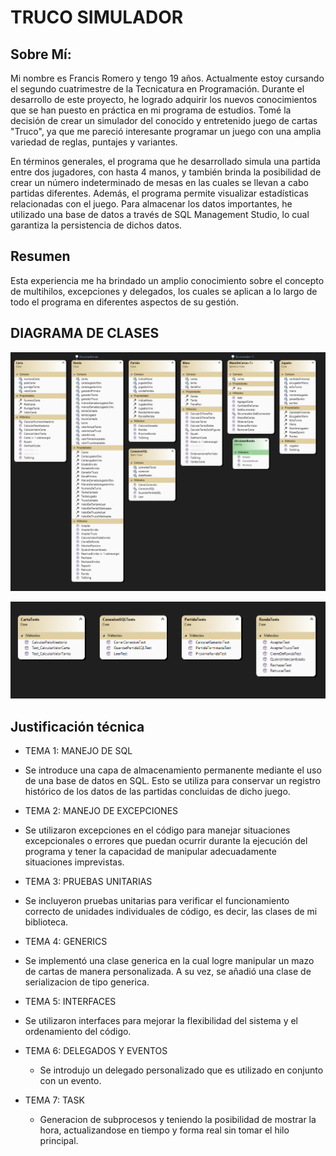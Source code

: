 # TRUCO SIMULADOR

## Sobre Mí:

Mi nombre es Francis Romero y tengo 19 años. Actualmente estoy cursando el segundo cuatrimestre de la Tecnicatura en Programación. Durante el desarrollo de este proyecto, he logrado adquirir los nuevos conocimientos que se han puesto en práctica en mi programa de estudios. Tomé la decisión de crear un simulador del conocido y entretenido juego de cartas "Truco", ya que me pareció interesante programar un juego con una amplia variedad de reglas, puntajes y variantes.

En términos generales, el programa que he desarrollado simula una partida entre dos jugadores, con hasta 4 manos, y también brinda la posibilidad de crear un número indeterminado de mesas en las cuales se llevan a cabo partidas diferentes. Además, el programa permite visualizar estadísticas relacionadas con el juego. Para almacenar los datos importantes, he utilizado una base de datos a través de SQL Management Studio, lo cual garantiza la persistencia de dichos datos.

## Resumen

Esta experiencia me ha brindado un amplio conocimiento sobre el concepto de multihilos, excepciones y delegados, los cuales se aplican a lo largo de todo el programa en diferentes aspectos de su gestión.

## DIAGRAMA DE CLASES
![Diagrama de Clases](./DiagramaDeClasesBiblioteca.png)

![Diagrama de Clases](./DiagramaDeClasesTesteos.png)

## Justificación técnica

-  TEMA 1: MANEJO DE SQL
  -  Se introduce una capa de almacenamiento permanente mediante el uso de una base de datos en SQL. Esto se utiliza para conservar un registro histórico de los datos de las partidas concluidas de dicho juego.

-  TEMA 2: MANEJO DE EXCEPCIONES
  -  Se utilizaron excepciones en el código para manejar situaciones excepcionales o errores que puedan ocurrir durante la ejecución del programa y tener la capacidad de manipular adecuadamente situaciones imprevistas.

-  TEMA 3: PRUEBAS UNITARIAS
  -  Se incluyeron pruebas unitarias para verificar el funcionamiento correcto de unidades individuales de código, es decir, las clases de mi biblioteca.

-  TEMA 4: GENERICS 
  -  Se implementó una clase generica en la cual logre manipular un mazo de cartas de manera personalizada. A su vez, se añadió una clase de serializacion de tipo generica.

-  TEMA 5: INTERFACES
  -  Se utilizaron interfaces para mejorar la flexibilidad del sistema y el ordenamiento del código. 

- TEMA 6: DELEGADOS Y EVENTOS
  -  Se introdujo un delegado personalizado que es utilizado en conjunto con un evento.

- TEMA 7: TASK
  -  Generacion de subprocesos y teniendo la posibilidad de mostrar la hora, actualizandose en tiempo y forma real sin tomar el hilo principal.
